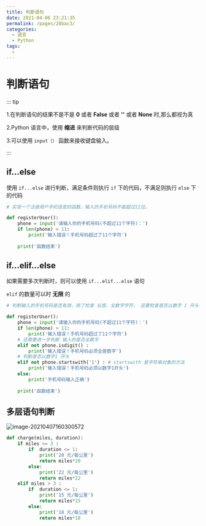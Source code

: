 ```yaml
---
title: 判断语句
date: 2021-04-06 23:21:35
permalink: /pages/28bac3/
categories:
  - 语言
  - Python
tags:
  - 
---
```

# 判断语句

::: tip

1.在判断语句的结果不是不是 **0** 或者 **False** 或者 **''** 或者 **None** 时,那么都视为真   

2.Python 语言中，使用 **缩进** 来判断代码的层级     

3.可以使用 `input（）` 函数来接收键盘输入。   

:::

## if...else

使用 `if...else` 进行判断，满足条件则执行 `if` 下的代码，不满足则执行 `else` 下的代码  

```python
# 实现一个注册用户手机信息的函数，输入的手机号码不能超过11位。

def registerUser():
    phone = input('请输入你的手机号码(不超过11个字符)：')
    if len(phone) > 11:
        print('输入错误！手机号码超过了11个字符')        
    
    print('函数结束')
```

## if...elif...else

如果需要多次判断时，则可以使用 `if...elif...else` 语句

`elif` 的数量可以时 **无限** 的

```python
# 判断输入的手机号码是否有效，除了检查 长度、全数字字符， 还要检查是否以数字 1 开头、

def registerUser():
    phone = input('请输入你的手机号码(不超过11个字符)：')
    if len(phone) > 11:
        print('输入错误！手机号码超过了11个字符')
    # 还需要进一步判断 输入的是否全数字
    elif not phone.isdigit() : 
        print('输入错误！手机号码必须全是数字')
    # 判断是否以数字1 开头
    elif not phone.startswith('1') : # startswith 是字符串对象的方法
        print('输入错误！手机号码必须以数字1开头')
    else:
        print('手机号码输入正确')  
    
    print('函数结束')
```

## 多层语句判断

![image-20210407160300572](https://i.loli.net/2021/04/07/K6CPwmQgR4vJltX.png)

```python
def charge(miles, duration):
    if miles <= 3 :
        if  duration <= 1:
            print('20 元/每公里')
            return miles*20
        else:
            print('22 元/每公里')
            return miles*22
    elif miles > 3 :
        if  duration <= 1:
            print('15 元/每公里')
            return miles*15
        else:
            print('18 元/每公里')
            return miles*18
```

